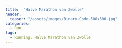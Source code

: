 ```yaml
---
title:  "Halve Marathon van Zwolle"
header:
  teaser: "/assets/images/Binary-Code-500x300.jpg"
categories: 
  - Run
tags:
  - Running; Halve Marathon van Zwolle
---
```


<div class="strava-embed-placeholder" data-embed-type="activity" data-embed-id="11606538881" data-style="standard" data-from-embed="false"></div><script src="https://strava-embeds.com/embed.js"></script>